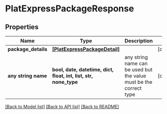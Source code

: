 # PlatExpressPackageResponse


## Properties
Name | Type | Description | Notes
------------ | ------------- | ------------- | -------------
**package_details** | [**[PlatExpressPackageDetail]**](PlatExpressPackageDetail.md) |  | [optional] 
**any string name** | **bool, date, datetime, dict, float, int, list, str, none_type** | any string name can be used but the value must be the correct type | [optional]

[[Back to Model list]](../README.md#documentation-for-models) [[Back to API list]](../README.md#documentation-for-api-endpoints) [[Back to README]](../README.md)


